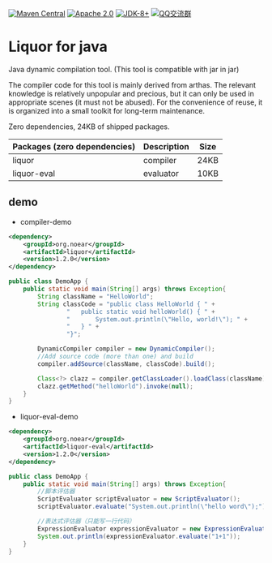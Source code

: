 
[![Maven Central](https://img.shields.io/maven-central/v/org.noear/liquor.svg)](https://mvnrepository.com/search?q=g:org.noear%20AND%20liquor)
[![Apache 2.0](https://img.shields.io/:license-Apache2-blue.svg)](https://license.coscl.org.cn/Apache2/)
[![JDK-8+](https://img.shields.io/badge/JDK-8+-green.svg)](https://www.oracle.com/java/technologies/javase/javase-jdk8-downloads.html)
[![QQ交流群](https://img.shields.io/badge/QQ交流群-22200020-orange)](https://jq.qq.com/?_wv=1027&k=kjB5JNiC)


# Liquor for java

Java dynamic compilation tool. (This tool is compatible with jar in jar)


The compiler code for this tool is mainly derived from arthas. The relevant knowledge is relatively unpopular and precious, but it can only be used in appropriate scenes (it must not be abused). For the convenience of reuse, it is organized into a small toolkit for long-term maintenance.


Zero dependencies, 24KB of shipped packages.

| Packages (zero dependencies) | Description | Size |
|------------------------------|-------------|------|
| liquor                       | compiler    | 24KB |
| liquor-eval                  | evaluator   | 10KB |

## demo

* compiler-demo

```xml
<dependency>
    <groupId>org.noear</groupId>
    <artifactId>liquor</artifactId>
    <version>1.2.0</version>
</dependency>
```

```java
public class DemoApp {
    public static void main(String[] args) throws Exception{
        String className = "HelloWorld";
        String classCode = "public class HelloWorld { " +
                "   public static void helloWorld() { " +
                "       System.out.println(\"Hello, world!\"); " +
                "   } " +
                "}";

        DynamicCompiler compiler = new DynamicCompiler();
        //Add source code (more than one) and build
        compiler.addSource(className, classCode).build();

        Class<?> clazz = compiler.getClassLoader().loadClass(className);
        clazz.getMethod("helloWorld").invoke(null);
    }
}
```



* liquor-eval-demo

```xml
<dependency>
    <groupId>org.noear</groupId>
    <artifactId>liquor-eval</artifactId>
    <version>1.2.0</version>
</dependency>
```

```java
public class DemoApp {
    public static void main(String[] args) throws Exception{
        //脚本评估器
        ScriptEvaluator scriptEvaluator = new ScriptEvaluator();
        scriptEvaluator.evaluate("System.out.println(\"hello word\");");

        //表达式评估器（只能写一行代码）
        ExpressionEvaluator expressionEvaluator = new ExpressionEvaluator();
        System.out.println(expressionEvaluator.evaluate("1+1"));
    }
}
```